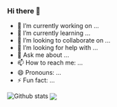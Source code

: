 ### Hi there 👋


- 🔭 I’m currently working on ...
- 🌱 I’m currently learning ...
- 👯 I’m looking to collaborate on ...
- 🤔 I’m looking for help with ...
- 💬 Ask me about ...
- 📫 How to reach me: ...
- 😄 Pronouns: ...
- ⚡ Fun fact: ...

![Github stats](https://github-readme-stats.vercel.app/api?username=ayushambar&count_private=true&theme=radical)
<img align="center" src="https://github-readme-stats.vercel.app/api/top-langs/?username=ayushambar&theme=radical&layout=compact" />

